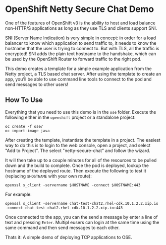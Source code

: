 OpenShift Netty Secure Chat Demo
================================

One of the features of OpenShift v3 is the ability to host and load balance
non-HTTP/S applications as long as they use TLS and clients support SNI.

SNI (Server Name Indication) is very simple in concept: in order for a load
balancer to know which application to send traffic to, it needs to know the
hostname that the user is trying to connect to. But with TLS, all the traffic 
is encrypted! SNI adds the plain text hostname to the handshake, which can be
used by the OpenShift Router to forward traffic to the right pod.

This demo creates a template for a simple example application from the Netty
project, a TLS based chat server. After using the template to create an app,
you'll be able to use command line tools to connect to the pod and send 
messages to other users!

How To Use
----------

Everything that you need to use this demo is in the `ose` folder. Execute the 
following either in the `openshift` project or a standalone project:

```
oc create -f ose/
oc import-image java
```

After creating the template, instantiate the template in a project. The easiest
way to do this is to login to the web console, open a project, and select "Add
to Project". The select "netty-secure-chat" and follow the wizard.

It will then take up to a couple minutes for all of the resources to be pulled 
down and the build to complete. Once the pod is deployed, lookup the hostname
of the deployed route. Then execute the following to test it (replacing 
`$HOSTNAME` with your own route):

```
openssl s_client -servername $HOSTNAME -connect $HOSTNAME:443
```

For example:

```
openssl s_client -servername chat-test-chat2.rhel-cdk.10.1.2.2.xip.io -connect chat-test-chat2.rhel-cdk.10.1.2.2.xip.io:443
```

Once connected to the app, you can the send a message by enter a line of text 
and pressing `Enter`. Multipl eusers can login at the same time using the same
command and then send messages to each other.

Thats it: A simple demo of deploying TCP applications to OSE.
